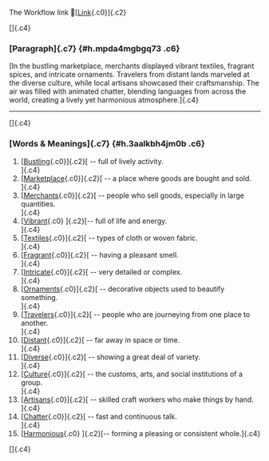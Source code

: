 The Workflow link
👏[[Link](https://www.google.com/url?q=http://www.google.com&sa=D&source=editors&ust=1758014917959345&usg=AOvVaw34DOSX-Mv7xv4aBx5-asiw){.c0}]{.c2}

[]{.c4}

### [Paragraph]{.c7} {#h.mpda4mgbgq73 .c6}

[In the bustling marketplace, merchants displayed vibrant textiles,
fragrant spices, and intricate ornaments. Travelers from distant lands
marveled at the diverse culture, while local artisans showcased their
craftsmanship. The air was filled with animated chatter, blending
languages from across the world, creating a lively yet harmonious
atmosphere.]{.c4}

------------------------------------------------------------------------

[]{.c4}

### [Words & Meanings]{.c7} {#h.3aalkbh4jm0b .c6}

1.  [[Bustling](https://www.google.com/url?q=http://www.google.com&sa=D&source=editors&ust=1758014917961195&usg=AOvVaw2_bB2KHn3y1RIrdRW1qHqH){.c0}]{.c2}[ --
    full of lively activity.\
    ]{.c4}
2.  [[Marketplace](https://www.google.com/url?q=http://www.google.com&sa=D&source=editors&ust=1758014917961621&usg=AOvVaw0WRxlJ9dbDZoOqSdUXn-OX){.c0}]{.c2}[ --
    a place where goods are bought and sold.\
    ]{.c4}
3.  [[Merchants](https://www.google.com/url?q=http://www.google.com&sa=D&source=editors&ust=1758014917961997&usg=AOvVaw03HPBrFJDAkARvvH6BsiPt){.c0}]{.c2}[ --
    people who sell goods, especially in large quantities.\
    ]{.c4}
4.  [[Vibrant](https://www.google.com/url?q=http://www.google.com&sa=D&source=editors&ust=1758014917962439&usg=AOvVaw0F8ZfqaD04b5azmDWiRl5C){.c0}
    ]{.c2}[-- full of life and energy.\
    ]{.c4}
5.  [[Textiles](https://www.google.com/url?q=http://www.google.com&sa=D&source=editors&ust=1758014917962750&usg=AOvVaw3tNsCpNnxyvffDbLbtPnfl){.c0}]{.c2}[ --
    types of cloth or woven fabric.\
    ]{.c4}
6.  [[Fragrant](https://www.google.com/url?q=http://www.google.com&sa=D&source=editors&ust=1758014917963041&usg=AOvVaw0HVmlg0GNlBFkbD8OmlHj0){.c0}]{.c2}[ --
    having a pleasant smell.\
    ]{.c4}
7.  [[Intricate](https://www.google.com/url?q=http://www.google.com&sa=D&source=editors&ust=1758014917963278&usg=AOvVaw34kXbwFL9OuyWX1sOpJFTI){.c0}]{.c2}[ --
    very detailed or complex.\
    ]{.c4}
8.  [[Ornaments](https://www.google.com/url?q=http://www.google.com&sa=D&source=editors&ust=1758014917963493&usg=AOvVaw3OA5VwzmvSCYcsL0UUxcnG){.c0}]{.c2}[ --
    decorative objects used to beautify something.\
    ]{.c4}
9.  [[Travelers](https://www.google.com/url?q=http://www.google.com&sa=D&source=editors&ust=1758014917963724&usg=AOvVaw2mTbAVsTgSMvjqAKqUb6ZW){.c0}]{.c2}[ --
    people who are journeying from one place to another.\
    ]{.c4}
10. [[Distant](https://www.google.com/url?q=http://www.google.com&sa=D&source=editors&ust=1758014917964033&usg=AOvVaw364JcWL3ab1-xnnspnVogC){.c0}]{.c2}[ --
    far away in space or time.\
    ]{.c4}
11. [[Diverse](https://www.google.com/url?q=http://www.google.com&sa=D&source=editors&ust=1758014917964216&usg=AOvVaw0oocDrkRpJEtgCIdQQ6iKy){.c0}]{.c2}[ --
    showing a great deal of variety.\
    ]{.c4}
12. [[Culture](https://www.google.com/url?q=http://www.google.com&sa=D&source=editors&ust=1758014917964444&usg=AOvVaw3DXX0EHWkSYjQNnGa77PrF){.c0}]{.c2}[ --
    the customs, arts, and social institutions of a group.\
    ]{.c4}
13. [[Artisans](https://www.google.com/url?q=http://www.google.com&sa=D&source=editors&ust=1758014917964669&usg=AOvVaw2ggecY8XT5lx02OiUk7-pm){.c0}]{.c2}[ --
    skilled craft workers who make things by hand.\
    ]{.c4}
14. [[Chatter](https://www.google.com/url?q=http://www.google.com&sa=D&source=editors&ust=1758014917964938&usg=AOvVaw0w9lA1bC3vqyAs9WQzPZWA){.c0}]{.c2}[ --
    fast and continuous talk.\
    ]{.c4}
15. [[Harmonious](https://www.google.com/url?q=http://www.google.com&sa=D&source=editors&ust=1758014917965129&usg=AOvVaw3fAuBR5Ih8MoIRSGWZ7zyt){.c0}
    ]{.c2}[-- forming a pleasing or consistent whole.]{.c4}

[]{.c4}

